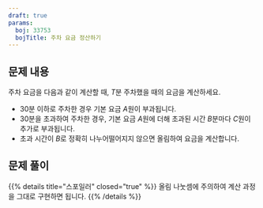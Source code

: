 ```yaml
---
draft: true
params:
  boj: 33753
  bojTitle: 주차 요금 정산하기
---
```


## 문제 내용

주차 요금을 다음과 같이 계산할 때, $T$분 주차했을 때의 요금을 계산하세요.

* 30분 이하로 주차한 경우 기본 요금 $A$원이 부과됩니다.
* 30분을 초과하여 주차한 경우, 기본 요금 $A$원에 더해 초과된 시간 $B$분마다 $C$원이 추가로 부과됩니다.
* 초과 시간이 $B$로 정확히 나누어떨어지지 않으면 올림하여 요금을 계산합니다.

## 문제 풀이

{{% details title="스포일러" closed="true" %}}
올림 나눗셈에 주의하여 계산 과정을 그대로 구현하면 됩니다.
{{% /details %}}
